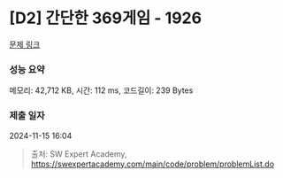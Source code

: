 # [D2] 간단한 369게임 - 1926 

[문제 링크](https://swexpertacademy.com/main/code/problem/problemDetail.do?contestProbId=AV5PTeo6AHUDFAUq) 

### 성능 요약

메모리: 42,712 KB, 시간: 112 ms, 코드길이: 239 Bytes

### 제출 일자

2024-11-15 16:04



> 출처: SW Expert Academy, https://swexpertacademy.com/main/code/problem/problemList.do